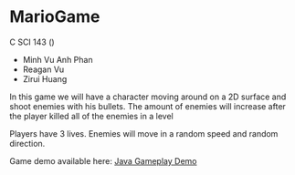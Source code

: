 # MarioGame

 C SCI 143 ()
 * Minh Vu Anh Phan 
 * Reagan Vu
 * Zirui Huang
 

In this game we will have a character moving around on a 2D surface and shoot enemies with his bullets.
The amount of enemies will increase after the player killed all of the enemies in a level

Players have 3 lives. Enemies will move in a random speed and random direction.

Game demo available here: [Java Gameplay Demo](https://youtu.be/1-DO5jvizD4)
